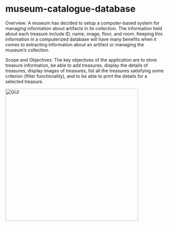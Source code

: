 # museum-catalogue-database

Overview:
A museum has decided to setup a computer-based system for managing information about
artifacts in its collection. The information held about each treasure include ID, name, image,
floor, and room. Keeping this information in a computerized database will have many
benefits when it comes to extracting information about an artifact or managing the
museum’s collection.

Scope and Objectives:
The key objectives of the application are to store treasure information, be able to add
treasures, display the details of treasures, display images of treasures, list all the treasures
satisfying some criterion (filter functionality), and to be able to print the details for a
selected treasure.

<img width="416" alt="GUI" src="https://user-images.githubusercontent.com/81049475/210240533-9dc480cf-859d-475a-b13e-efe16e47c3c2.png">
